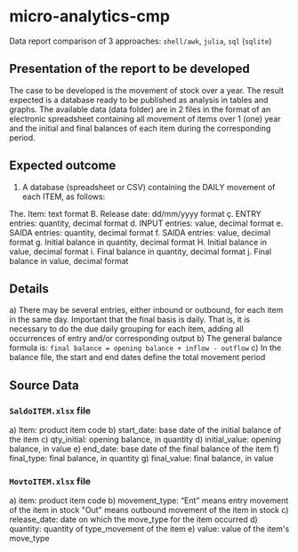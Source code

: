 # micro-analytics-cmp

Data report comparison of 3 approaches: `shell/awk`, `julia`, `sql` (`sqlite`)

## Presentation of the report to be developed

The case to be developed is the movement of stock over a year. The result
expected is a database ready to be published as analysis in tables and graphs.
The available data (data folder) are in 2 files in the format of an electronic spreadsheet containing
all movement of items over 1 (one) year and the initial and final balances of each item
during the corresponding period.

## Expected outcome

1. A database (spreadsheet or CSV) containing the DAILY movement of each ITEM, as follows:

The. Item: text format
B. Release date: dd/mm/yyyy format
ç. ENTRY entries: quantity, decimal format
d. INPUT entries: value, decimal format
e. SAIDA entries: quantity, decimal format
f. SAIDA entries: value, decimal format
g. Initial balance in quantity, decimal format
H. Initial balance in value, decimal format
i. Final balance in quantity, decimal format
j. Final balance in value, decimal format

## Details

a) There may be several entries, either inbound or outbound, for each item in the same
day. Important that the final basis is daily. That is, it is necessary to do the due
daily grouping for each item, adding all occurrences of entry and/or corresponding output
b) The general balance formula is: `final balance = opening balance + inflow - outflow`
c) In the balance file, the start and end dates define the total movement period

## Source Data

### `SaldoITEM.xlsx` file

a) Item: product item code
b) start_date: base date of the initial balance of the item
c) qty_initial: opening balance, in quantity
d) initial_value: opening balance, in value
e) end_date: base date of the final balance of the item
f) final_type: final balance, in quantity
g) final_value: final balance, in value

### `MovtoITEM.xlsx` file

a) item: product item code
b) movement_type:
   “Ent” means entry movement of the item in stock
   "Out" means outbound movement of the item in stock
c) release_date: date on which the move_type for the item occurred
d) quantity: quantity of type_movement of the item
e) value: value of the item's move_type 